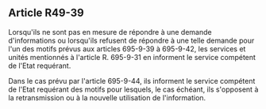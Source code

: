Article R49-39
----
Lorsqu'ils ne sont pas en mesure de répondre à une demande d'informations ou
lorsqu'ils refusent de répondre à une telle demande pour l'un des motifs prévus
aux articles 695-9-39 à 695-9-42, les services et unités mentionnés à l'article
R. 695-9-31 en informent le service compétent de l'Etat requérant.

Dans le cas prévu par l'article 695-9-44, ils informent le service compétent de
l'Etat requérant des motifs pour lesquels, le cas échéant, ils s'opposent à la
retransmission ou à la nouvelle utilisation de l'information.
